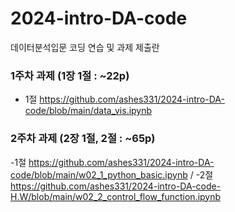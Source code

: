 # 2024-intro-DA-code
데이터분석입문 코딩 연습 및 과제 제출란


### 1주차 과제 (1장 1절 : ~22p)

* 1절
https://github.com/ashes331/2024-intro-DA-code/blob/main/data_vis.ipynb


### 2주차 과제 (2장 1절, 2절 : ~65p)

-1절
https://github.com/ashes331/2024-intro-DA-code/blob/main/w02_1_python_basic.ipynb / 
-2절
https://github.com/ashes331/2024-intro-DA-code-H.W/blob/main/w02_2_control_flow_function.ipynb
